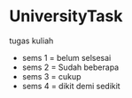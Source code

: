 # UniversityTask
tugas kuliah
- sems 1 = belum selsesai
- sems 2 = Sudah beberapa
- sems 3 = cukup
- sems 4 = dikit demi sedikit

